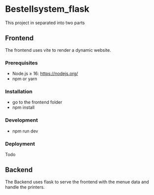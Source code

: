 # Bestellsystem_flask

This project in separated into two parts

## Frontend
The frontend uses vite to render a dynamic website. 

### Prerequisites
- Node.js ≥ 16: https://nodejs.org/
- npm or yarn

### Installation
- go to the frontend folder
- npm install

### Development
- npm run dev

### Deployment 
Todo

## Backend
The Backend uses flask to serve the frontend with the menue data and handle the printers.

